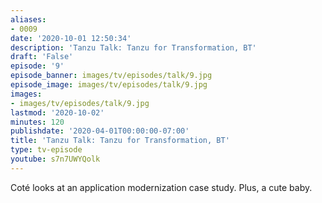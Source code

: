 ```yaml
---
aliases:
- 0009
date: '2020-10-01 12:50:34'
description: 'Tanzu Talk: Tanzu for Transformation, BT'
draft: 'False'
episode: '9'
episode_banner: images/tv/episodes/talk/9.jpg
episode_image: images/tv/episodes/talk/9.jpg
images:
- images/tv/episodes/talk/9.jpg
lastmod: '2020-10-02'
minutes: 120
publishdate: '2020-04-01T00:00:00-07:00'
title: 'Tanzu Talk: Tanzu for Transformation, BT'
type: tv-episode
youtube: s7n7UWYQolk
---
```


Coté looks at an application modernization case study. Plus, a cute baby.